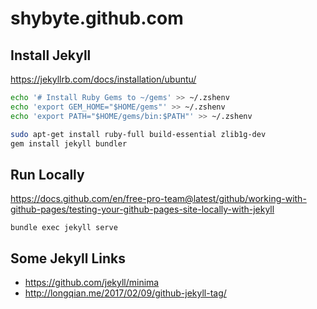 # shybyte.github.com

## Install Jekyll

https://jekyllrb.com/docs/installation/ubuntu/

```bash
echo '# Install Ruby Gems to ~/gems' >> ~/.zshenv 
echo 'export GEM_HOME="$HOME/gems"' >> ~/.zshenv 
echo 'export PATH="$HOME/gems/bin:$PATH"' >> ~/.zshenv 

sudo apt-get install ruby-full build-essential zlib1g-dev
gem install jekyll bundler
```

## Run Locally

https://docs.github.com/en/free-pro-team@latest/github/working-with-github-pages/testing-your-github-pages-site-locally-with-jekyll

    bundle exec jekyll serve
    
## Some Jekyll Links

* https://github.com/jekyll/minima
* http://longqian.me/2017/02/09/github-jekyll-tag/    
